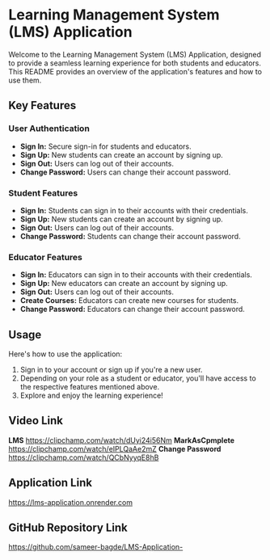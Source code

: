 # Learning Management System (LMS) Application

Welcome to the Learning Management System (LMS) Application, designed to provide a seamless learning experience for both students and educators. This README provides an overview of the application's features and how to use them.

## Key Features

### User Authentication

- **Sign In:** Secure sign-in for students and educators.
- **Sign Up:** New students can create an account by signing up.
- **Sign Out:** Users can log out of their accounts.
- **Change Password:** Users can change their account password.

### Student Features

- **Sign In:** Students can sign in to their accounts with their credentials.
- **Sign Up:** New students can create an account by signing up.
- **Sign Out:** Users can log out of their accounts.
- **Change Password:** Students can change their account password.

### Educator Features

- **Sign In:** Educators can sign in to their accounts with their credentials.
- **Sign Up:** New educators can create an account by signing up.
- **Sign Out:** Users can log out of their accounts.
- **Create Courses:** Educators can create new courses for students.
- **Change Password:** Educators can change their account password.


## Usage

Here's how to use the application:

1. Sign in to your account or sign up if you're a new user.
2. Depending on your role as a student or educator, you'll have access to the respective features mentioned above.
3. Explore and enjoy the learning experience!


## Video Link
**LMS**
https://clipchamp.com/watch/dUyi24i56Nm
**MarkAsCpmplete**
https://clipchamp.com/watch/eIPLQaAe2mZ
**Change Password**
https://clipchamp.com/watch/QCbNyyqE8hB


## Application Link
https://lms-application.onrender.com

## GitHub Repository Link          
https://github.com/sameer-bagde/LMS-Application-
